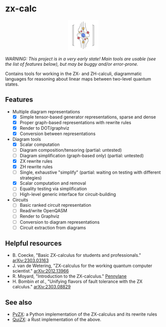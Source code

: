 # zx-calc

<p align="center">
    <img src="assets/logo.svg" alt="logo" width="20%" />
</p>

*WARNING: This project is in a very early state! Main tools are usable (see
the list of features below), but may be buggy and/or error-prone.*

Contains tools for working in the ZX- and ZH-calculi, diagrammatic languages for
reasoning about linear maps between two-level quantum states.

## Features
- Multiple diagram representations
    - [x] Simple tensor-based generator representations, sparse and dense
    - [x] Proper graph-based representations with rewrite rules
    - [x] Render to DOT/graphviz
    - [x] Conversion between representations
- Diagram tools
    - [x] Scalar computation
    - [ ] Diagram composition/tensoring (partial: untested)
    - [ ] Diagram simplification (graph-based only) (partial: untested)
    - [x] ZX rewrite rules
    - [x] ZH rewrite rules
    - [ ] Single, exhaustive "simplify" (partial: waiting on testing with
      different strategies)
    - [x] Scalar computation and removal
    - [ ] Equality testing via simplification
    - [ ] High-level generic interface for circuit-building
- Circuits
    - [ ] Basic ranked circuit representation
    - [ ] Read/write OpenQASM
    - [ ] Render to Graphviz
    - [ ] Conversion to diagram representations
    - [ ] Circuit extraction from diagrams

## Helpful resources
* B. Coecke, "Basic ZX-calculus for students and professionals."
  [arXiv:2303.03163](https://arxiv.org/abs/2303.03163)
* J. van de Wetering, "ZX-calculus for the working quantum computer scientist."
  [arXiv:2012.13966](https://arxiv.org/abs/2012.13966)
* R. Moyard, "Introduction to the ZX-calculus."
  [Pennylane](https://pennylane.ai/qml/demos/tutorial_zx_calculus/)
* H. Bombin *et al.*, "Unifying flavors of fault tolerance with the ZX
  calculus." [arXiv:2303.08829](https://arxiv.org/abs/2303.08829)

## See also
* [PyZX](https://github.com/Quantomatic/pyzx): a Python implementation of the
  ZX-calculus and its rewrite rules
* [QuiZX](https://github.com/Quantomatic/quizx/tree/master): a Rust
  implementation of the above.

